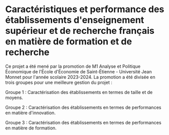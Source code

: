 # Caractéristiques et performance des établissements d'enseignement supérieur et de recherche français en matière de formation et de recherche

Ce projet a été mené par la promotion de M1 Analyse et Politique Économique de l'École d'Économie de Saint-Étienne - Université Jean Monnet pour l'année scolaire 2023-2024. La promotion a été divisée en trois groupes pour une meilleure gestion du projet :

Groupe 1 : Caractérisation des établissements en termes de taille et de moyens.

Groupe 2 : Caractérisation des établissements en termes de performances en matière d'innovation.

Groupe 3 : Caractérisation des établissements en termes de performances en matière de formation.
